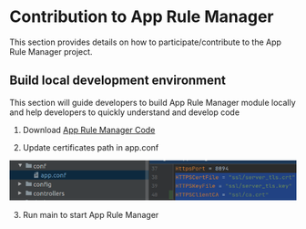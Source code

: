 Contribution to App Rule Manager
==========================

This section provides details on how to participate/contribute to the App Rule Manager project. 

## Build local development environment

This section will guide developers to build App Rule Manager module locally and help developers to quickly understand
 and develop code 

1. Download [App Rule Manager Code](https://gitee.com/edgegallery/mecm-apprulemgr)

2. Update certificates path in app.conf

![](/uploads/images/2021/cor2020/mepm-applcm-ssl.png "mepm-applcm-ssl.png")

3. Run main to start App Rule Manager
